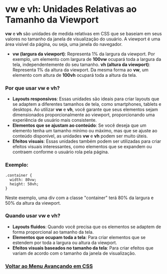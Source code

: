 # vw e vh: Unidades Relativas ao Tamanho da Viewport

**vw** e **vh** são unidades de medida relativas em CSS que se baseiam em seus valores no tamanho da janela de visualização do usuário. A viewport é uma área visível da página, ou seja, uma janela do navegador.

- **vw (largura da viewport)**: Representa 1% da largura da viewport. Por exemplo, um elemento com largura de **100vw** ocupará toda a largura da tela, independentemente do seu tamanho.
**vh (altura da viewport)**: Representa 1% da altura da viewport. Da mesma forma ao **vw**, um elemento com altura de **100vh** ocupará toda a altura da tela.

### Por que usar **vw** e **vh**?

- **Layouts responsivos**: Essas unidades são ideais para criar layouts que se adaptem a diferentes tamanhos de tela, como smartphones, tablets e desktops. Ao utilizar **vw** e **vh**, você garante que seus elementos sejam dimensionados proporcionalmente ao viewport, proporcionando uma experiência de usuário mais consistente.
- **Elementos que se ajustam ao conteúdo**: Se você deseja que um elemento tenha um tamanho mínimo ou máximo, mas que se ajuste ao conteúdo disponível, as unidades **vw** e **vh** podem ser muito úteis.
- **Efeitos visuais**: Essas unidades também podem ser utilizadas para criar efeitos visuais interessantes, como elementos que se expandem ou contraem conforme o usuário rola pela página.

### Exemplo:

```
.container {
  width: 80vw;
  height: 50vh;
}
```

Neste exemplo, uma div com a classe "container" terá 80% da largura e 50% da altura da viewport.

### Quando usar vw e vh?

- **Layouts fluidos**: Quando você precisa que os elementos se adaptem de forma proporcional ao tamanho da tela.
- **Elementos que ocupam toda a tela**: Para criar elementos que se estendem por toda a largura ou altura da viewport.
- **Efeitos visuais baseados no tamanho da tela**: Para criar efeitos que variam de acordo com o tamanho da janela de visualização.

### [Voltar ao Menu Avançando em CSS](menu.md)